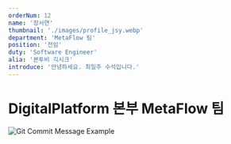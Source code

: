 ```yaml
---
orderNum: 12
name: '장서연'
thumbnail: './images/profile_jsy.webp'
department: 'MetaFlow 팀'
position: '전임'
duty: 'Software Engineer'
alia: '본투비 긱시크'
introduce: '안녕하세요. 최일주 수석입니다.'
---
```


# DigitalPlatform 본부 MetaFlow 팀

![Git Commit Message Example](images/profile_cij.webp)
